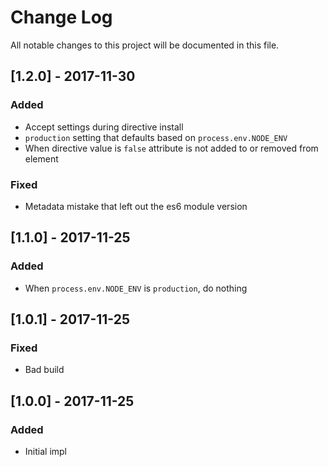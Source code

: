 # Change Log

All notable changes to this project will be documented in this file.

## [1.2.0] - 2017-11-30
### Added

- Accept settings during directive install
- `production` setting that defaults based on `process.env.NODE_ENV`
- When directive value is `false` attribute is not added to or removed from element

### Fixed

- Metadata mistake that left out the es6 module version

## [1.1.0] - 2017-11-25
### Added

- When `process.env.NODE_ENV` is `production`, do nothing

## [1.0.1] - 2017-11-25
### Fixed

- Bad build

## [1.0.0] - 2017-11-25
### Added

- Initial impl